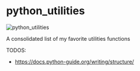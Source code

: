 # python_utilities

![python_utilities](https://github.com/ntlind/python_utilities/workflows/Python%20package/badge.svg)


 A consolidated list of my favorite utilities functions

TODOS:
- https://docs.python-guide.org/writing/structure/
